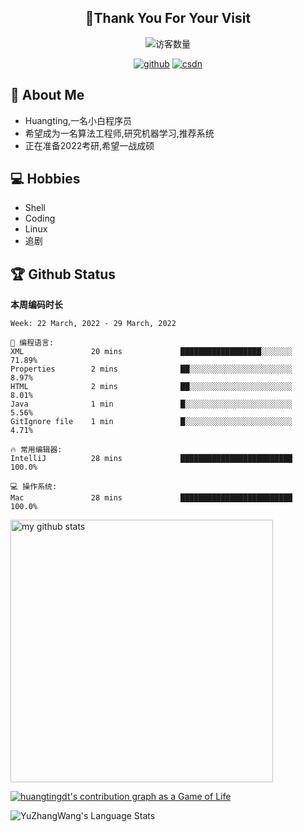 <h2 align="center">👋Thank You For Your Visit</h2>
<div align="center">
<img src="https://profile-counter.glitch.me/Huangtingdt/count.svg" alt="访客数量">
</div>
  <p align="center">
    <a href="https://github.com/Huangtingdt/Huangtingdt"><img src="https://img.shields.io/badge/GitHub-ff79c6" alt="github"></a>
    <a href="https://blog.csdn.net/qq_43531216"><img src="https://img.shields.io/badge/CSDN-cf000e" alt="csdn"></a>
  </p>

## 🤵 About Me

  - Huangting,一名小白程序员
  - 希望成为一名算法工程师,研究机器学习,推荐系统
  - 正在准备2022考研,希望一战成硕

## 💻 Hobbies

  - Shell
  - Coding
  - Linux
  - 追剧

## 🏆 Github Status



  **本周编码时长**

  <!--START_SECTION:waka-->
```text
Week: 22 March, 2022 - 29 March, 2022

💬 编程语言: 
XML               20 mins             ██████████████████░░░░░░░   71.89% 
Properties        2 mins              ██░░░░░░░░░░░░░░░░░░░░░░░   8.97% 
HTML              2 mins              ██░░░░░░░░░░░░░░░░░░░░░░░   8.01% 
Java              1 min               █░░░░░░░░░░░░░░░░░░░░░░░░   5.56% 
GitIgnore file    1 min               █░░░░░░░░░░░░░░░░░░░░░░░░   4.71%

🔥 常用编辑器: 
IntelliJ          28 mins             █████████████████████████   100.0%

💻 操作系统: 
Mac               28 mins             █████████████████████████   100.0%

```


<!--END_SECTION:waka-->

<p align="left">
<img src="https://github-readme-stats.vercel.app/api?username=huangtingdt&show_icons=true&theme=tokyonight" alt="my github stats" width="420"/>
</P>

  [![huangtingdt's contribution graph as a Game of Life](https://github4life.herokuapp.com/huangtingdt.gif)](https://github4life.herokuapp.com/huangtingdt)

![YuZhangWang's Language Stats](https://github-readme-stats.anuraghazra1.vercel.app/api/top-langs/?username=huangtingdt&show_icons=true)


